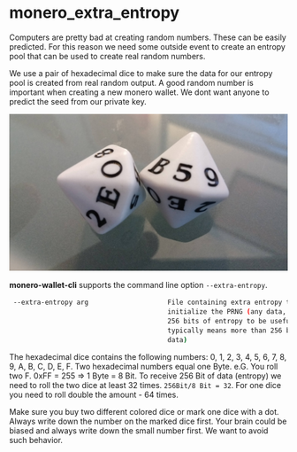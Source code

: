 # monero_extra_entropy

Computers are pretty bad at creating random numbers. These can be easily predicted. For this reason we need some outside event to create an entropy pool that can be used to create real random numbers.

We use a pair of hexadecimal dice to make sure the data for our entropy pool is created from real random output. A good random number is important when creating a new monero wallet. We dont want anyone to predict the seed from our private key.

![alt text](https://github.com/nonie-sys/monero_extra_entropy/blob/master/hexdice.jpg "Hexadecimal dice")


**monero-wallet-cli** supports the command line option `--extra-entropy`.

```bash
 --extra-entropy arg                    File containing extra entropy to 
                                        initialize the PRNG (any data, aim for 
                                        256 bits of entropy to be useful, wihch
                                        typically means more than 256 bits of 
                                        data)

```
The hexadecimal dice contains the following numbers: 0, 1, 2, 3, 4, 5, 6, 7, 8, 9, A, B, C, D, E, F.
Two hexadecimal numbers equal one Byte. e.G. You roll two F. 0xFF = 255 => 1 Byte = 8 Bit.
To receive 256 Bit of data (entropy) we need to roll the two dice at least 32 times. `256Bit/8 Bit = 32`.
For one dice you need to roll double the amount - 64 times.

Make sure you buy two different colored dice or mark one dice with a dot. Always write down the number on the marked dice first. Your brain could be biased and always write down the small number first. We want to avoid such behavior.



